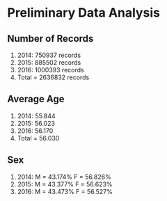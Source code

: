 # Preliminary Data Analysis
## Number of Records
1. 2014: 750937 records
2. 2015: 885502 records
3. 2016: 1000393 records  
4. Total = 2636832 records

## Average Age
1. 2014: 55.844
2. 2015: 56.023
3. 2016: 56.170
4. Total = 56.030

## Sex
1. 2014: M = 43.174% F = 56.826%
2. 2015: M = 43.377% F = 56.623%
3. 2016: M = 43.473% F = 56.527%
